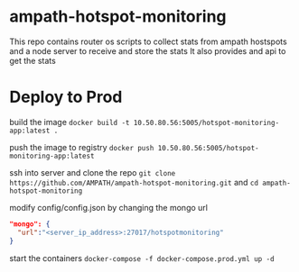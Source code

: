 # ampath-hotspot-monitoring
This repo contains  router os scripts to collect stats from ampath hostspots and a node server to receive and store the stats
It also provides and api to get the stats

# Deploy to Prod
build the image
`docker build -t 10.50.80.56:5005/hotspot-monitoring-app:latest .`

push the image to registry
`docker push 10.50.80.56:5005/hotspot-monitoring-app:latest`

ssh into server and clone the repo
`git clone https://github.com/AMPATH/ampath-hotspot-monitoring.git`
and
`cd ampath-hotspot-monitoring`

modify config/config.json by changing the mongo url
```json
"mongo": {
  "url":"<server_ip_address>:27017/hotspotmonitoring"
}
```
start the containers
`docker-compose -f docker-compose.prod.yml up -d`




